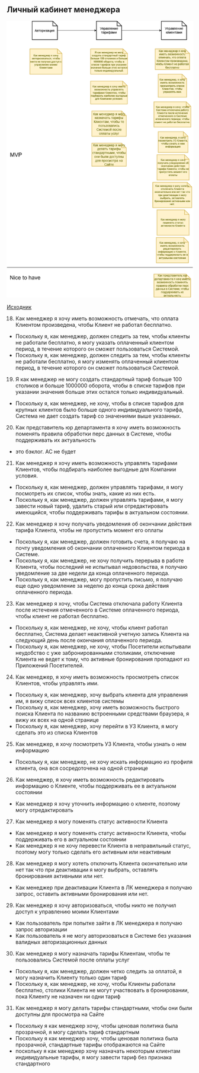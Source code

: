 ## Личный кабинет менеджера

![](../../img/us-client-lk.drawio.png)

[Исходник](../../src/us-client-lk.drawio)

18. Как менеджер я хочу иметь возможность отмечать, что оплата Клиентом произведена, чтобы Клиент не работал бесплатно.

* Поскольку я, как менеджер, должен следить за тем, чтобы клиенты не работали бесплатно, я могу указать оплаченный клиентом период, в течение которого он сможет пользоваться Системой.
* Поскольку я, как менеджер, должен следить за тем, чтобы клиенты не работали бесплатно, я могу изменять оплаченный клиентом период, в течение которого он сможет пользоваться Системой.

19. Я как менеджер не могу создать стандартный тариф больше 100 столиков и больше 1000000 оборота, чтобы в списке тарифов при указании значения больше этих остался только индивидуальный.

* Поскольку я, как менеджер, не хочу, чтобы в списке тарифов для крупных клиентов было больше одного индивидуального тарифа, Система не дает создать тариф со значениями выше указанных.

20. Как представитель юр департамента я хочу иметь возможность поменять правила обработки перс данных в Системе, чтобы поддерживать их актуальность

* это бэклог. AC не будет

21. Как менеджер я хочу иметь возможность управлять тарифами Клиентов, чтобы подбирать наиболее выгодные для Компании условия.

* Поскольку я, как менеджер, должен управлять тарифами, я могу посмотреть их список, чтобы знать, какие из них есть.
* Поскольку я, как менеджер, должен управлять тарифами, я могу завести новый тариф, удалить старый или отредактировать имеющийся, чтобы поддерживать тарифы в актуальном состоянии.

22. Как менеджер я хочу получать уведомления об окончании действия тарифа Клиента, чтобы не пропустить момент его оплаты

* Поскольку я, как менеджер, должен готовить счета, я получаю на почту уведомления об окончании оплаченного Клиентом периода в Системе.
* Поскольку я, как менеджер, не хочу получить перерыва в работе Клиента, чтобы последний не испытывал недовольства, я получаю уведомление за две недели да конца оплаченного периода.
* Поскольку я, как менеджер, могу пропустить письмо, я получаю еще одно уведомление за неделю до конца срока действия оплаченного периода.

23. Как менеджер я хочу, чтобы Система отключала работу Клиента после истечения отмеченного в Системе оплаченного периода, чтобы клиент не работал бесплатно.

* Поскольку я, как менеджер, не хочу, чтобы клиент работал бесплатно, Система делает неактивной учетную запись Клиента на следующий день после окончания оплаченного периода.
* Поскольку я, как менеджер, не хочу, чтобы Посетители испытывали неудобство с уже забронированными столиками, отключение Клиента не ведет к тому, что активные бронирования пропадают из Приложений Посетителей.

24. Как менеджер, я хочу иметь возможность просмотреть список Клиентов, чтобы управлять ими.

* Поскольку я, как менеджер, хочу выбрать клиента для управления им, я вижу список всех клиентов системы
* Поскольку я, как менеджер, хочу иметь возможность быстрого поиска Клиента по названию встроенными средствами браузера, я вижу их всех на одной странице
* Поскольку я, как менеджер, хочу перейти в УЗ Клиента, я могу сделать это из списка Клиентов

25. Как менеджер, я хочу посмотреть УЗ Клиента, чтобы узнать о нем информацию

* Поскольку я, как менеджер, не хочу искать информацию из профиля клиента, она вся сосредоточена на одной странице

26. Как менеджер, я хочу иметь возможность редактировать информацию о Клиенте, чтобы поддерживать ее в актуальном состоянии

* Как менеджер я хочу уточнить информацию о клиенте, поэтому могу отредактировать

27. Как менеджер я могу поменять статус активности Клиента

* Как менеджер я могу поменять статус активности Клиента, чтобы поддерживать его в актуальном состоянии
* Как менеджер я не хочу перевести Клиента в неправильный статус, поэтому могу только сделать его активным или неактивным

28. Как менеджер я могу хотеть отключить Клиента окончательно или нет так что при деактивации я могу выбрать, оставлять бронирования активными или нет.

* Как менеджер при деактивации Клиента в ЛК менеджера я получаю запрос, оставить активными бронирования или нет.

29. Как менеджер я хочу авторизоваться, чтобы никто не получил доступ к управлению моими Клиентами

* Как пользователь при попытке зайти в ЛК менеджера я получаю запрос авторизации
* Как пользователь я не могу авторизоваться в Системе без указания валидных авторизационных данных

30. Как менеджер я могу назначать тарифы Клиентам, чтобы те пользовались Системой после оплаты услуг

* Поскольку я, как менеджер, должен четко следить за оплатой, я могу назначить Клиенту только один тариф
* Поскольку я, как менеджер, не хочу, чтобы Клиенты работали бесплатно, столики Клиента не могут участвовать в бронировании, пока Клиенту не назначен ни одни тариф

31. Как менеджер я могу делать тарифы стандартными, чтобы они были доступны для просмотра на Сайте

* Поскольку я как менеджер хочу, чтобы ценовая политика была прозрачной, я могу сделать тариф стандартным
* Поскольку я как менеджер хочу, чтобы ценовая политика была прозрачной, стандартные тарифы отображаются на Сайте
* поскольку я как менеджер хочу назначать некоторым клиентам индивидуальные тарифы, я могу завести тариф без признака стандартного
